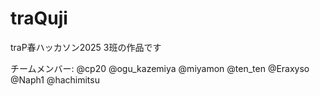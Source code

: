 # traQuji

traP春ハッカソン2025 3班の作品です

チームメンバー: @cp20 @ogu_kazemiya @miyamon @ten_ten @Eraxyso @Naph1 @hachimitsu
